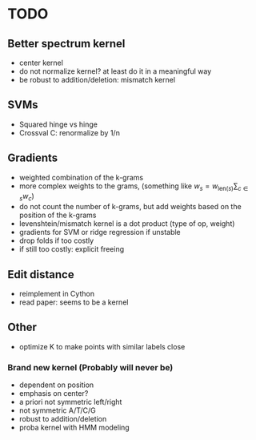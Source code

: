 # TODO
## Better spectrum kernel
- center kernel
- do not normalize kernel? at least do it in a meaningful way
- be robust to addition/deletion: mismatch kernel
## SVMs
- Squared hinge vs hinge
- Crossval C: renormalize by 1/n
## Gradients
- weighted combination of the k-grams
- more complex weights to the grams, (something like $w_s = w_{\mathrm{len}(s)} \sum_{c \in s} w_c$)
- do not count the number of k-grams, but add weights based on the position of the k-grams
- levenshtein/mismatch kernel is a dot product (type of op, weight)
- gradients for SVM or ridge regression if unstable
- drop folds if too costly
- if still too costly: explicit freeing
## Edit distance
- reimplement in Cython
- read paper: seems to be a kernel
## Other
- optimize K to make points with similar labels close
### Brand new kernel (Probably will never be)
- dependent on position
- emphasis on center?
- a priori not symmetric left/right
- not symmetric A/T/C/G
- robust to addition/deletion
- proba kernel with HMM modeling
